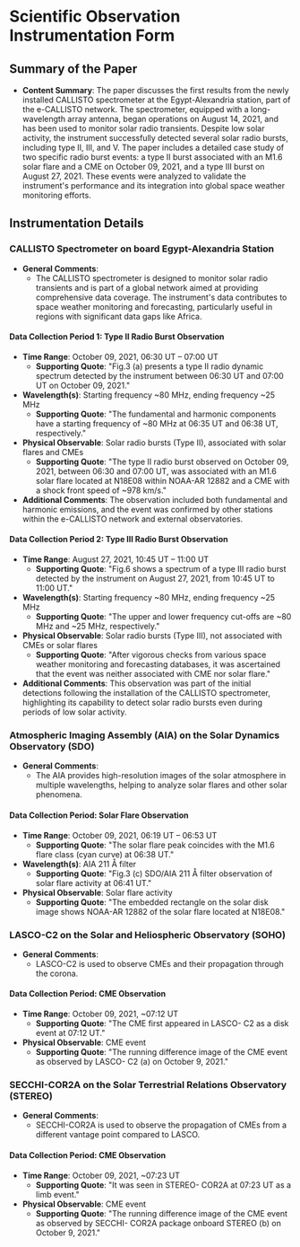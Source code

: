 # Scientific Observation Instrumentation Form

## Summary of the Paper
- **Content Summary**: The paper discusses the first results from the newly installed CALLISTO spectrometer at the Egypt-Alexandria station, part of the e-CALLISTO network. The spectrometer, equipped with a long-wavelength array antenna, began operations on August 14, 2021, and has been used to monitor solar radio transients. Despite low solar activity, the instrument successfully detected several solar radio bursts, including type II, III, and V. The paper includes a detailed case study of two specific radio burst events: a type II burst associated with an M1.6 solar flare and a CME on October 09, 2021, and a type III burst on August 27, 2021. These events were analyzed to validate the instrument's performance and its integration into global space weather monitoring efforts.

## Instrumentation Details

### CALLISTO Spectrometer on board Egypt-Alexandria Station
- **General Comments**:
   - The CALLISTO spectrometer is designed to monitor solar radio transients and is part of a global network aimed at providing comprehensive data coverage. The instrument's data contributes to space weather monitoring and forecasting, particularly useful in regions with significant data gaps like Africa.

#### Data Collection Period 1: Type II Radio Burst Observation
- **Time Range**: October 09, 2021, 06:30 UT – 07:00 UT
   - **Supporting Quote**: "Fig.3 (a) presents a type II radio dynamic spectrum detected by the instrument between 06:30 UT and 07:00 UT on October 09, 2021."
- **Wavelength(s)**: Starting frequency ~80 MHz, ending frequency ~25 MHz
   - **Supporting Quote**: "The fundamental and harmonic components have a starting frequency of ~80 MHz at 06:35 UT and 06:38 UT, respectively."
- **Physical Observable**: Solar radio bursts (Type II), associated with solar flares and CMEs
   - **Supporting Quote**: "The type II radio burst observed on October 09, 2021, between 06:30 and 07:00 UT, was associated with an M1.6 solar flare located at N18E08 within NOAA-AR 12882 and a CME with a shock front speed of ~978 km/s."
- **Additional Comments**: The observation included both fundamental and harmonic emissions, and the event was confirmed by other stations within the e-CALLISTO network and external observatories.

#### Data Collection Period 2: Type III Radio Burst Observation
- **Time Range**: August 27, 2021, 10:45 UT – 11:00 UT
   - **Supporting Quote**: "Fig.6 shows a spectrum of a type III radio burst detected by the instrument on August 27, 2021, from 10:45 UT to 11:00 UT."
- **Wavelength(s)**: Starting frequency ~80 MHz, ending frequency ~25 MHz
   - **Supporting Quote**: "The upper and lower frequency cut-offs are ~80 MHz and ~25 MHz, respectively."
- **Physical Observable**: Solar radio bursts (Type III), not associated with CMEs or solar flares
   - **Supporting Quote**: "After vigorous checks from various space weather monitoring and forecasting databases, it was ascertained that the event was neither associated with CME nor solar flare."
- **Additional Comments**: This observation was part of the initial detections following the installation of the CALLISTO spectrometer, highlighting its capability to detect solar radio bursts even during periods of low solar activity.

### Atmospheric Imaging Assembly (AIA) on the Solar Dynamics Observatory (SDO)
- **General Comments**:
   - The AIA provides high-resolution images of the solar atmosphere in multiple wavelengths, helping to analyze solar flares and other solar phenomena.

#### Data Collection Period: Solar Flare Observation
- **Time Range**: October 09, 2021, 06:19 UT – 06:53 UT
   - **Supporting Quote**: "The solar flare peak coincides with the M1.6 flare class (cyan curve) at 06:38 UT."
- **Wavelength(s)**: AIA 211 Å filter
   - **Supporting Quote**: "Fig.3 (c) SDO/AIA 211 Å filter observation of solar flare activity at 06:41 UT."
- **Physical Observable**: Solar flare activity
   - **Supporting Quote**: "The embedded rectangle on the solar disk image shows NOAA-AR 12882 of the solar flare located at N18E08."

### LASCO-C2 on the Solar and Heliospheric Observatory (SOHO)
- **General Comments**:
   - LASCO-C2 is used to observe CMEs and their propagation through the corona.

#### Data Collection Period: CME Observation
- **Time Range**: October 09, 2021, ~07:12 UT
   - **Supporting Quote**: "The CME first appeared in LASCO- C2 as a disk event at 07:12 UT."
- **Physical Observable**: CME event
   - **Supporting Quote**: "The running difference image of the CME event as observed by LASCO- C2 (a) on October 9, 2021."

### SECCHI-COR2A on the Solar Terrestrial Relations Observatory (STEREO)
- **General Comments**:
   - SECCHI-COR2A is used to observe the propagation of CMEs from a different vantage point compared to LASCO.

#### Data Collection Period: CME Observation
- **Time Range**: October 09, 2021, ~07:23 UT
   - **Supporting Quote**: "It was seen in STEREO- COR2A at 07:23 UT as a limb event."
- **Physical Observable**: CME event
   - **Supporting Quote**: "The running difference image of the CME event as observed by SECCHI- COR2A package onboard STEREO (b) on October 9, 2021."

